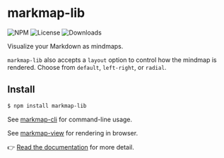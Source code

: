 # markmap-lib

![NPM](https://img.shields.io/npm/v/markmap-lib.svg)
![License](https://img.shields.io/npm/l/markmap-lib.svg)
![Downloads](https://img.shields.io/npm/dt/markmap-lib.svg)

Visualize your Markdown as mindmaps.

`markmap-lib` also accepts a `layout` option to control how the mindmap is
rendered. Choose from `default`, `left-right`, or `radial`.

## Install

```sh
$ npm install markmap-lib
```

See [markmap-cli](https://github.com/markmap/markmap/tree/master/packages/markmap-cli) for command-line usage.

See [markmap-view](https://github.com/markmap/markmap/tree/master/packages/markmap-view) for rendering in browser.

👉 [Read the documentation](https://markmap.js.org/docs) for more detail.

